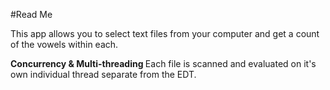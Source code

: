 #Read Me

This app allows you to select text files from your computer and get a count of the vowels within each.

<b>Concurrency & Multi-threading </b>
Each file is scanned and evaluated on it's own individual thread separate from the EDT. 